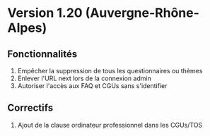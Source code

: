 # Version 1.20 (Auvergne-Rhône-Alpes)

## Fonctionnalités
1. Empêcher la suppression de tous les questionnaires ou thèmes
2. Enlever l'URL next lors de la connexion admin
3. Autoriser l'accès aux FAQ et CGUs sans s'identifier

## Correctifs
1. Ajout de la clause ordinateur professionnel dans les CGUs/TOS
